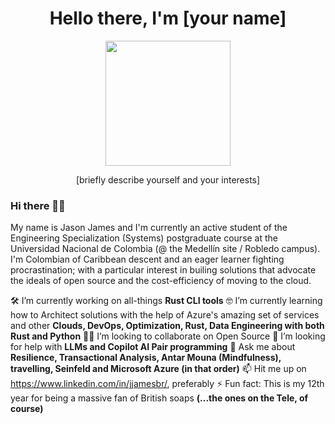 <div id="header" align="center">
  <h1>Hello there, I'm [your name]</h1>
  <img src="[insert an image of yourself or something you like]" width="200" />
  <p>[briefly describe yourself and your interests]</p>
</div>






### Hi there 👋🏾

My name is Jason James and I'm currently an active student of the Engineering Specialization (Systems) postgraduate course at the Universidad Nacional de Colombia (@ the Medellín site / Robledo campus). I'm Colombian of Caribbean descent and an eager learner fighting procrastination; with a particular interest in builing solutions that advocate the ideals of open source and the cost-efficiency of moving to the cloud.

🛠️ I’m currently working on all-things **Rust CLI tools**
🤓 I’m currently learning how to Architect solutions with the help of Azure's amazing set of services and other **Clouds, DevOps, Optimization, Rust, Data Engineering with both Rust and Python**
🤝🏾 I’m looking to collaborate on Open Source
🤔 I’m looking for help with **LLMs and Copilot AI Pair programming**
💬 Ask me about **Resilience, Transactional Analysis, Antar Mouna (Mindfulness), travelling, Seinfeld and Microsoft Azure (in that order)**
📫 Hit me up on https://www.linkedin.com/in/jjamesbr/, preferably
⚡ Fun fact: This is my 12th year for being a massive fan of British soaps **(...the ones on the Tele, of course)**

